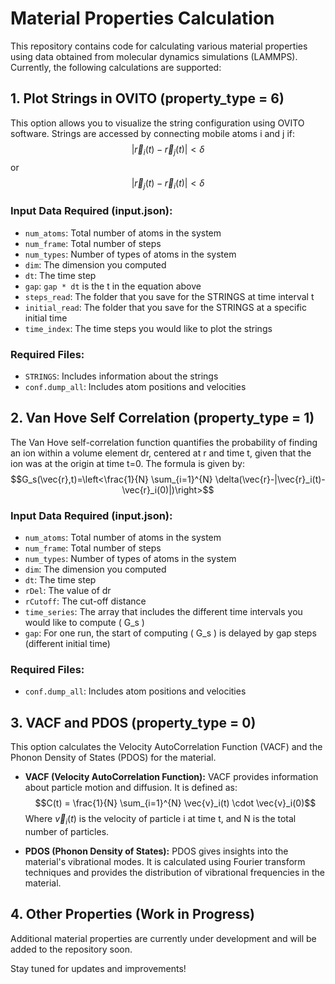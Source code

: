 # Material Properties Calculation

This repository contains code for calculating various material properties using data obtained from molecular dynamics simulations (LAMMPS). Currently, the following calculations are supported:

## 1. Plot Strings in OVITO (property_type = 6)
This option allows you to visualize the string configuration using OVITO software. Strings are accessed by connecting mobile atoms i and j if:
$$|\vec{r}_i(t)-\vec{r}_j(t)|<\delta$$
or
$$|\vec{r}_j(t)-\vec{r}_i(t)|<\delta$$

### Input Data Required (input.json):
- `num_atoms`: Total number of atoms in the system
- `num_frame`: Total number of steps
- `num_types`: Number of types of atoms in the system
- `dim`: The dimension you computed
- `dt`: The time step
- `gap`: `gap * dt` is the t in the equation above
- `steps_read`: The folder that you save for the STRINGS at time interval t
- `initial_read`: The folder that you save for the STRINGS at a specific initial time
- `time_index`: The time steps you would like to plot the strings

### Required Files:
- `STRINGS`: Includes information about the strings
- `conf.dump_all`: Includes atom positions and velocities

## 2. Van Hove Self Correlation (property_type = 1)
The Van Hove self-correlation function quantifies the probability of finding an ion within a volume element dr, centered at r and time t, given that the ion was at the origin at time t=0. The formula is given by:
$$G_s(\vec{r},t)=\left<\frac{1}{N} \sum_{i=1}^{N} \delta(\vec{r}-|\vec{r}_i(t)-\vec{r}_i(0)|)\right>$$

### Input Data Required (input.json):
- `num_atoms`: Total number of atoms in the system
- `num_frame`: Total number of steps
- `num_types`: Number of types of atoms in the system
- `dim`: The dimension you computed
- `dt`: The time step
- `rDel`: The value of dr
- `rCutoff`: The cut-off distance
- `time_series`: The array that includes the different time intervals you would like to compute \( G_s \)
- `gap`: For one run, the start of computing \( G_s \) is delayed by gap steps (different initial time)
### Required Files:
- `conf.dump_all`: Includes atom positions and velocities

## 3. VACF and PDOS (property_type = 0)
This option calculates the Velocity AutoCorrelation Function (VACF) and the Phonon Density of States (PDOS) for the material.

- **VACF (Velocity AutoCorrelation Function):**
  VACF provides information about particle motion and diffusion. It is defined as:
  $$C(t) = \frac{1}{N} \sum_{i=1}^{N} \vec{v}_i(t) \cdot \vec{v}_i(0)$$
  Where $\vec{v}_i(t)$ is the velocity of particle i at time t, and N is the total number of particles.

- **PDOS (Phonon Density of States):**
  PDOS gives insights into the material's vibrational modes. It is calculated using Fourier transform techniques and provides the distribution of vibrational frequencies in the material.

## 4. Other Properties (Work in Progress)
Additional material properties are currently under development and will be added to the repository soon.

Stay tuned for updates and improvements!

